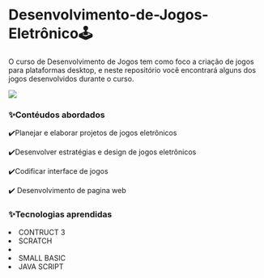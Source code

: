 <h1>Desenvolvimento-de-Jogos-Eletrônico🕹️</h1>
<p>O curso de Desenvolvimento de Jogos tem como foco a criação de jogos para plataformas desktop, e neste repositório você encontrará alguns dos jogos desenvolvidos durante o curso.</p>

<p aling="center"><img src="/Desenvolvimento-de-Jogos-Eletronicos/assets/Game.gif"></p>

<h3>✨Contéudos abordados</h3>

<p>✔️Planejar e elaborar projetos de jogos eletrônicos</p> 
<p>✔️Desenvolver estratégias e design de jogos eletrônicos</p> 
<p>✔️Codificar interface de jogos</p> 
<p>✔️ Desenvolvimento de pagina web</p> 

<h3>✨Tecnologias aprendidas </h3>

<li> CONTRUCT 3  </li>
<li> SCRATCH<li>
<li> SMALL BASIC </li>
<li> JAVA SCRIPT </li>

